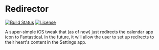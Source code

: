 # Redirector

[![Build Status](https://travis-ci.org/Aehmlo/redirector.svg)](https://travis-ci.org/Aehmlo/redirector) [![License](https://img.shields.io/github/license/aehmlo/redirector.svg)]()

A super-simple iOS tweak that (as of now) just redirects the calendar app icon to Fantastical. In the future, it will allow the user to set up redirects to their heart's content in the Settings app.

